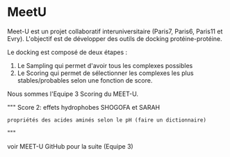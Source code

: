 # MeetU

Meet-U est un projet collaboratif interuniversitaire (Paris7, Paris6, Paris11 et Evry). L'objectif est de développer des outils de docking protéine-protéine.

Le docking est composé de deux étapes : 
1) Le Sampling qui permet d'avoir tous les complexes possibles
2) Le Scoring qui permet de sélectionner les complexes les plus stables/probables selon une fonction de score.

Nous sommes l'Equipe 3 Scoring du MEET-U.

"""
Score 2: effets hydrophobes SHOGOFA et SARAH

    propriétés des acides aminés selon le pH (faire un dictionnaire)
"""

voir MEET-U GitHub pour la suite (Equipe 3)
